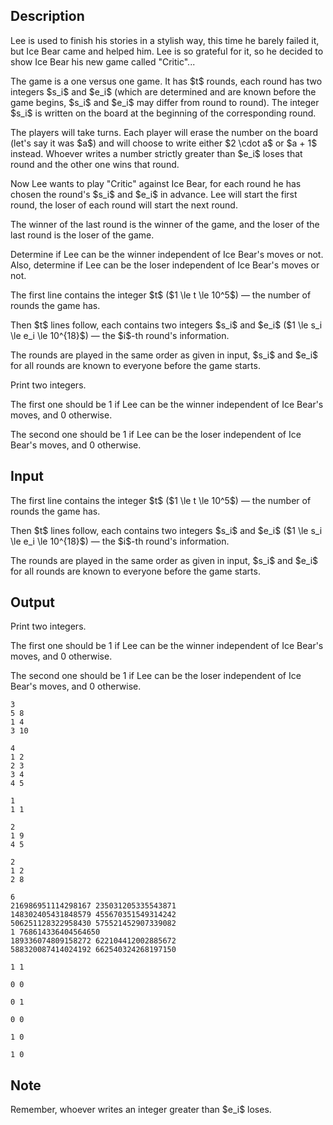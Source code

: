 ## Description

<div><p><span class="tex-font-style-it">Lee is used to finish his stories in a stylish way, this time he barely failed it, but Ice Bear came and helped him. Lee is so grateful for it, so he decided to show Ice Bear his new game called "Critic"...</span></p><p>The game is a one versus one game. It has $t$ rounds, each round has two integers $s_i$ and $e_i$ (which are determined and are known before the game begins, $s_i$ and $e_i$ may differ from round to round). The integer $s_i$ is written on the board at the beginning of the corresponding round. </p><p>The players will take turns. Each player will erase the number on the board (let's say it was $a$) and will choose to write either $2 \cdot a$ or $a + 1$ instead. Whoever writes a number strictly greater than $e_i$ loses that round and the other one wins that round.</p><p>Now Lee wants to play "Critic" against Ice Bear, for each round he has chosen the round's $s_i$ and $e_i$ in advance. Lee will start the first round, the loser of each round will start the next round.</p><p>The winner of the last round is the winner of the game, and the loser of the last round is the loser of the game.</p><p>Determine if Lee can be the winner independent of Ice Bear's moves or not. Also, determine if Lee can be the loser independent of Ice Bear's moves or not.</p></div><div class="input-specification"><p>The first line contains the integer $t$ ($1 \le t \le 10^5$)&nbsp;— the number of rounds the game has. </p><p>Then $t$ lines follow, each contains two integers $s_i$ and $e_i$ ($1 \le s_i \le e_i \le 10^{18}$)&nbsp;— the $i$-th round's information.</p><p>The rounds are played in the same order as given in input, $s_i$ and $e_i$ for all rounds are known to everyone before the game starts.</p></div><div class="output-specification"><p>Print two integers.</p><p>The first one should be <span class="tex-font-style-tt">1</span> if Lee can be the winner independent of Ice Bear's moves, and <span class="tex-font-style-tt">0</span> otherwise.</p><p>The second one should be <span class="tex-font-style-tt">1</span> if Lee can be the loser independent of Ice Bear's moves, and <span class="tex-font-style-tt">0</span> otherwise.</p></div>

## Input

<p>The first line contains the integer $t$ ($1 \le t \le 10^5$)&nbsp;— the number of rounds the game has. </p><p>Then $t$ lines follow, each contains two integers $s_i$ and $e_i$ ($1 \le s_i \le e_i \le 10^{18}$)&nbsp;— the $i$-th round's information.</p><p>The rounds are played in the same order as given in input, $s_i$ and $e_i$ for all rounds are known to everyone before the game starts.</p>

## Output

<p>Print two integers.</p><p>The first one should be <span class="tex-font-style-tt">1</span> if Lee can be the winner independent of Ice Bear's moves, and <span class="tex-font-style-tt">0</span> otherwise.</p><p>The second one should be <span class="tex-font-style-tt">1</span> if Lee can be the loser independent of Ice Bear's moves, and <span class="tex-font-style-tt">0</span> otherwise.</p>





```input1
3
5 8
1 4
3 10
```




```input2
4
1 2
2 3
3 4
4 5
```




```input3
1
1 1
```




```input4
2
1 9
4 5
```




```input5
2
1 2
2 8
```




```input6
6
216986951114298167 235031205335543871
148302405431848579 455670351549314242
506251128322958430 575521452907339082
1 768614336404564650
189336074809158272 622104412002885672
588320087414024192 662540324268197150
```




```output1
1 1
```




```output2
0 0
```




```output3
0 1
```




```output4
0 0
```




```output5
1 0
```




```output6
1 0
```



## Note

<p>Remember, whoever writes an integer greater than $e_i$ loses.</p>
